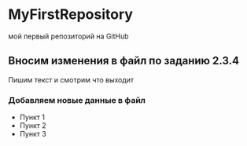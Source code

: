# MyFirstRepository
мой первый репозиторий на GitHub
## Вносим изменения в файл по заданию 2.3.4
Пишим текст и смотрим что выходит

### Добавляем новые данные в файл
* Пункт 1
* Пункт 2
* Пункт 3
